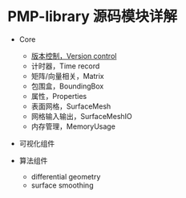 # PMP-library 源码模块详解

- Core

  - [版本控制，Version control](./pmp_src_core-0-version-control.md)
  - 计时器，Time record
  - 矩阵/向量相关，Matrix
  - 包围盒，BoundingBox
  - 属性，Properties
  - 表面网格，SurfaceMesh
  - 网格输入输出，SurfaceMeshIO
  - 内存管理，MemoryUsage

- 可视化组件

- 算法组件

  - differential geometry
  - surface smoothing
  
  